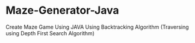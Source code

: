 # Maze-Generator-Java
Create Maze Game Using JAVA Using Backtracking Algorithm (Traversing using Depth First Search Algorithm)
